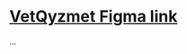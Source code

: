 # [VetQyzmet Figma link](https://www.figma.com/file/FAOS1gjSDXCgiyVdKZXaQC/FlutterProject-(Copy)?type=design&node-id=0%3A1&mode=dev)
...
